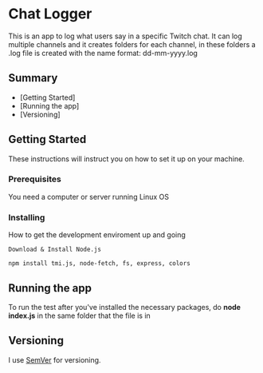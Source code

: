 # Chat Logger

This is an app to log what users say in a specific Twitch chat. It can log multiple channels
and it creates folders for each channel, in these folders a .log file is created with the name format: dd-mm-yyyy.log


## Summary

  - [Getting Started]
  - [Running the app]
  - [Versioning]

## Getting Started

These instructions will instruct you on how to set it up on your machine.

### Prerequisites

  You need a computer or server running Linux OS

### Installing

How to get the development enviroment up and going

    Download & Install Node.js
    
    npm install tmi.js, node-fetch, fs, express, colors

## Running the app

To run the test after you've installed the necessary packages, do **node index.js** in the same folder that the file is in

## Versioning

I use [SemVer](http://semver.org/) for versioning.
